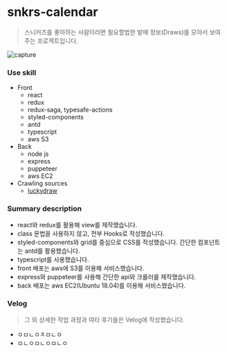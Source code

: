 # snkrs-calendar

> 스니커즈를 좋아하는 사람이라면 필요할법한 발매 정보(Draws)를 모아서 보여주는 프로젝트입니다.

![capture](https://images.velog.io/images/badbeoti/post/bf2f0eca-fa2c-45ed-9953-09d92de4de64/%ED%99%94%EB%A9%B4%20%EC%BA%A1%EC%B2%98%202020-12-16%20122118.png)

### Use skill

- Front
  - react
  - redux
  - redux-saga, typesafe-actions
  - styled-components
  - antd
  - typescript
  - aws S3
- Back
  - node js
  - express
  - puppeteer
  - aws EC2
- Crawling sources
  - [luckydraw](https://www.luck-d.com/)

### Summary description

- react와 redux를 활용해 view를 제작했습니다.
- class 문법을 사용하지 않고, 전부 Hooks로 작성했습니다.
- styled-components와 grid를 중심으로 CSS를 작성했습니다. 간단한 컴포넌트는 antd를 활용했습니다.
- typescript를 사용했습니다.
- front 배포는 aws에 S3를 이용해 서비스했습니다.
- express와 puppeteer를 사용해 간단한 api와 크롤러를 제작했습니다.
- back 배포는 aws EC2(Ubuntu 18.04)를 이용해 서비스했습니다.

### Velog

> 그 외 상세한 작업 과정과 여타 후기들은 Velog에 작성했습니다.

- ㅇㅁㄴㅇㅈㅁㄴㅇ
- ㅁㄴㅇㅁㄴㅇㅁㄴㅇ

